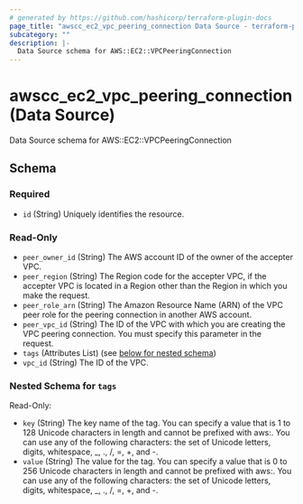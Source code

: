```yaml
---
# generated by https://github.com/hashicorp/terraform-plugin-docs
page_title: "awscc_ec2_vpc_peering_connection Data Source - terraform-provider-awscc"
subcategory: ""
description: |-
  Data Source schema for AWS::EC2::VPCPeeringConnection
---
```


# awscc_ec2_vpc_peering_connection (Data Source)

Data Source schema for AWS::EC2::VPCPeeringConnection



<!-- schema generated by tfplugindocs -->
## Schema

### Required

- `id` (String) Uniquely identifies the resource.

### Read-Only

- `peer_owner_id` (String) The AWS account ID of the owner of the accepter VPC.
- `peer_region` (String) The Region code for the accepter VPC, if the accepter VPC is located in a Region other than the Region in which you make the request.
- `peer_role_arn` (String) The Amazon Resource Name (ARN) of the VPC peer role for the peering connection in another AWS account.
- `peer_vpc_id` (String) The ID of the VPC with which you are creating the VPC peering connection. You must specify this parameter in the request.
- `tags` (Attributes List) (see [below for nested schema](#nestedatt--tags))
- `vpc_id` (String) The ID of the VPC.

<a id="nestedatt--tags"></a>
### Nested Schema for `tags`

Read-Only:

- `key` (String) The key name of the tag. You can specify a value that is 1 to 128 Unicode characters in length and cannot be prefixed with aws:. You can use any of the following characters: the set of Unicode letters, digits, whitespace, _, ., /, =, +, and -.
- `value` (String) The value for the tag. You can specify a value that is 0 to 256 Unicode characters in length and cannot be prefixed with aws:. You can use any of the following characters: the set of Unicode letters, digits, whitespace, _, ., /, =, +, and -.


